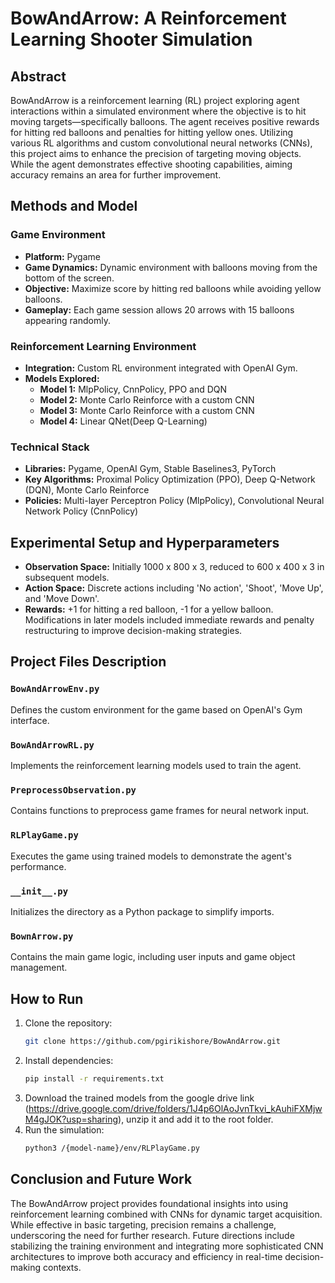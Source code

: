 
# BowAndArrow: A Reinforcement Learning Shooter Simulation

## Abstract
BowAndArrow is a reinforcement learning (RL) project exploring agent interactions within a simulated environment where the objective is to hit moving targets—specifically balloons. The agent receives positive rewards for hitting red balloons and penalties for hitting yellow ones. Utilizing various RL algorithms and custom convolutional neural networks (CNNs), this project aims to enhance the precision of targeting moving objects. While the agent demonstrates effective shooting capabilities, aiming accuracy remains an area for further improvement.

## Methods and Model

### Game Environment
- **Platform:** Pygame
- **Game Dynamics:** Dynamic environment with balloons moving from the bottom of the screen. 
- **Objective:** Maximize score by hitting red balloons while avoiding yellow balloons.
- **Gameplay:** Each game session allows 20 arrows with 15 balloons appearing randomly.

### Reinforcement Learning Environment
- **Integration:** Custom RL environment integrated with OpenAI Gym.
- **Models Explored:**
  - **Model 1:** MlpPolicy, CnnPolicy, PPO and DQN
  - **Model 2:** Monte Carlo Reinforce with a custom CNN
  - **Model 3:** Monte Carlo Reinforce with a custom CNN
  - **Model 4:** Linear QNet(Deep Q-Learning)

### Technical Stack
- **Libraries:** Pygame, OpenAI Gym, Stable Baselines3, PyTorch
- **Key Algorithms:** Proximal Policy Optimization (PPO), Deep Q-Network (DQN), Monte Carlo Reinforce
- **Policies:** Multi-layer Perceptron Policy (MlpPolicy), Convolutional Neural Network Policy (CnnPolicy)

## Experimental Setup and Hyperparameters

- **Observation Space:** Initially 1000 x 800 x 3, reduced to 600 x 400 x 3 in subsequent models.
- **Action Space:** Discrete actions including 'No action', 'Shoot', 'Move Up', and 'Move Down'.
- **Rewards:** +1 for hitting a red balloon, -1 for a yellow balloon. Modifications in later models included immediate rewards and penalty restructuring to improve decision-making strategies.

## Project Files Description

### `BowAndArrowEnv.py`
Defines the custom environment for the game based on OpenAI's Gym interface.

### `BowAndArrowRL.py`
Implements the reinforcement learning models used to train the agent.

### `PreprocessObservation.py`
Contains functions to preprocess game frames for neural network input.

### `RLPlayGame.py`
Executes the game using trained models to demonstrate the agent's performance.

### `__init__.py`
Initializes the directory as a Python package to simplify imports.

### `BownArrow.py`
Contains the main game logic, including user inputs and game object management.

## How to Run
1. Clone the repository:
   ```bash
   git clone https://github.com/pgirikishore/BowAndArrow.git
   ```
2. Install dependencies:
   ```bash
   pip install -r requirements.txt
   ```
3. Download the trained models from the google drive link (https://drive.google.com/drive/folders/1J4p6OlAoJvnTkvi_kAuhiFXMjwM4gJOK?usp=sharing), unzip it and add it to the root folder.
4. Run the simulation:
   ```bash
   python3 /{model-name}/env/RLPlayGame.py 
   ```

## Conclusion and Future Work
The BowAndArrow project provides foundational insights into using reinforcement learning combined with CNNs for dynamic target acquisition. While effective in basic targeting, precision remains a challenge, underscoring the need for further research. Future directions include stabilizing the training environment and integrating more sophisticated CNN architectures to improve both accuracy and efficiency in real-time decision-making contexts.
